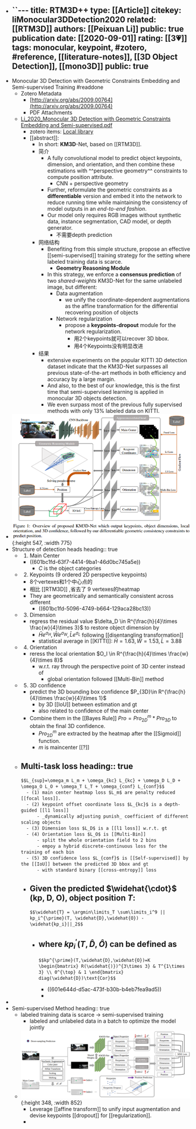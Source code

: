 - ``---
  title: RTM3D++
  type: [[Article]]
  citekey: liMonocular3DDetection2020
  related: [[RTM3D]]
  authors: [[Peixuan Li]]
  public: true
  publication date: [[2020-09-01]]
  rating: [[3💗️]]
  tags: monocular, keypoint, #zotero, #reference, [[literature-notes]], [[3D Object Detection]], [[mono3D]]
  public: true
  ---
- Monocular 3D Detection with Geometric Constraints Embedding and Semi-supervised Training #readdone
	- Zotero Metadata
		- [http://arxiv.org/abs/2009.00764](http://arxiv.org/abs/2009.00764)
		- PDF Attachments
	- [Li_2020_Monocular 3D Detection with Geometric Constraints Embedding and Semi-supervised.pdf](zotero://open-pdf/library/items/V4WX3BIL)
		- zotero items: [Local library](zotero://select/items/1_NJDIR2WJ)
		- [[abstract]]:
			- In short:  **KM3D**-Net, based on [[RTM3D]].
			- 简介
				- A fully convolutional model to predict object keypoints, dimension, and orientation, and then combine these estimations with ^^perspective geometry^^ constraints to compute position attribute.
					- CNN + perspective geometry
				- Further, reformulate the geometric constraints as a **differentiable** version and embed it into the network to reduce running time while maintaining the consistency of model outputs in an _end-to-end fashion_.
				- Our model only requires RGB images without synthetic data, instance segmentation, CAD model, or depth generator.
					- 不需要depth prediction
			- 网络结构
				- Benefiting from this simple structure, propose an effective [[semi-supervised]] training strategy for the setting where labeled training data is scarce.
					- **Geometry Reasoning Module**
				- In this strategy, we enforce a **consensus prediction** of two _shared-weights_ KM3D-Net for the same unlabeled image, but different:
					- Data augmentation
						- we unify the coordinate-dependent augmentations as the affine transformation for the differential recovering position of objects
					- Network regularization
						- propose a **keypoints-dropout** module for the network regularization.
							- 用2个keypoints就可以recover 3D bbox.
							- 用4个Keypoints没有明显改进
			- 结果
				- extensive experiments on the popular KITTI 3D detection dataset indicate that the KM3D-Net surpasses all previous state-of-the-art methods in both efficiency and accuracy by a large margin.
				- And also, to the best of our knowledge, this is the first time that semi-supervised learning is applied in monocular 3D objects detection.
				- We even surpass most of the previous fully supervised methods with only 13% labeled data on KITTI.
- ![image.png](../assets/pages_rtm3d++_1612340941295_0.png){:height 547, :width 775}
- Structure of detection heads
  heading:: true
	- 1. Main Center
		- ((601bc1fd-63f7-4414-9ba1-46d0bc745a5e))
			- $C$ is the object categories
	- 2. Keypoints (9 ordered 2D perspective keypoints)
		- 8个vertexes和1个中心点的
		- 相比 [[RTM3D]] ,省去了 9 vertexes的heatmap
		- They are geometrically and semantically consistent across different
			- ((601bc1fd-5096-4749-b664-129aca28bc13))
	- 3. Dimension
		- regress the residual value $\delta_D \in R^{\frac{h}{4}\times \frac{w}{4}\times 3}$ to restore object dimension by
			- $\bar{H}e^{\sigma_H}, \bar{W}e^{\sigma_W}, \bar{L}e^{\sigma_L}$ following [[disentangling transformation]]
			- statistical average in [[KITTI]]: $\bar{H}=1.63, \bar{W}=1.53, \bar{L}=3.88$
	- 4. Orientation
		- reress the local orientation $O_l \in R^{\frac{h}{4}\times \frac{w}{4}\times 8}$
			- w.r.t. ray through the perspective point of 3D center instead of
				- global orientation followed [[Multi-Bin]] method
	- 5. 3D confidence
		- predict the 3D bounding box confidence $P_{3D}\in R^{\frac{h}{4}\times \frac{w}{4}\times 1}$
			- by 3D [[IoU]] between estimation and gt
			- also related to confidence of the main center
		- Combine them in the [[Bayes Rule]] $Pro=Pro^m_{2D} * Pro_{3D}$ to obtain the final 3D confidence.
			- $Pro_{2D}^m$ are extracted by the heatmap after the [[Sigmoid]] function.
			- $m$ is maincenter [[?]]
	- Multi-task loss
	  heading:: true
		-
		  $$L_{sup}=\omega_m L_m + \omega_{kc} L_{kc} + \omega_D L_D + \omega_O L_O + \omega_T L_T + \omega_{conf} L_{conf}$$
			- (1) main center heatmap loss $L_m$ are penalty reduced [[focal loss]].
			- (2) keypoint offset coordinate loss $L_{kc}$ is a depth-guided [[l1 loss]]
				- _dynamically adjusting punish_ coefficient of different scaling objects
			- (3) Dimension loss $L_D$ is a [[l1 loss]] w.r.t. gt
			- (4) Orientation loss $L_O$ is [[Multi-Bin]]
				- split the whole orientation field to 2 bins
				- empoy a hybrid discrete-continuous loss for the training of each bin
			- (5) 3D confidence loss $L_{conf}$ is [[Self-supervised]] by the [[IoU]] between the predicted 3D bbox and gt
				- with standard binary [[cross-entropy]] loss
		- Given the predicted $\widehat{\cdot}$ (kp, D, O), object position $T$:
			-
			  $$\widehat{T} = \argmin\limits_T \sum\limits_i^9 || kp_i^{\prime}(T, \widehat{D},\widehat{O}) - \widehat{kp_i}||_2$$
			- where $kp_i^{\prime}(T, \widehat{D},\widehat{O})$ can be defined as
				-
				  $$kp^{\prime}(T,\widehat{D},\widehat{O})=K \begin{bmatrix} R(\widehat{)})^{3\times 3} & T^{1\times 3} \\ 0^{\top} & 1 \end{bmatrix} diag(\widehat{D})\text{Cor}$$
				- ((601e644d-d5ac-473f-b30b-b4eb7fea9ad5))
				-
-
- Semi-supervised Method
  heading:: true
	- labeled training data is scarce -> semi-supervised training
		- labeled and unlabeled data in a batch to optimize the model jointly
	- ![image.png](../assets/pages_rtm3d++_1612771860640_0.png){:height 348, :width 852}
		- Leverage [[affine transform]] to unify input augmentation and devise keypoints [[dropout]] for [[regularization]].
		-